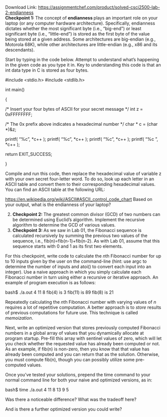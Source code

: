 Download Link: https://assignmentchef.com/product/solved-csci2500-lab-2-endianness
<br>
<strong>Checkpoint 1: </strong>The concept of <strong>endianness </strong>plays an important role on your laptop (or any computer hardware architecture). Specifically, endianness dictates whether the most significant byte (i.e., “big-end”) or least significant byte (i.e., “little-end”) is stored as the first byte of the value being stored at a given address. Some architectures are big-endian (e.g., Motorola 68K), while other architectures are little-endian (e.g., x86 and its descendants).

Start by typing in the code below. Attempt to understand what’s happening in the given code as you type it in. Key to understanding this code is that an int data type in C is stored as four bytes.

#include &lt;stdio.h&gt; #include &lt;stdlib.h&gt;

int main()

{

/* Insert your four bytes of ASCII for your secret message */ int z = 0xFFFFFFFF;

/* The 0x prefix above indicates a hexadecimal number */ char * c = (char *)&amp;z;

printf( “%c”, *c++ ); printf( “%c”, *c++ ); printf( “%c”, *c++ ); printf( “%c
”, *c++ );

return EXIT_SUCCESS;

}

Compile and run this code, then replace the hexadecimal value of variable z with your own secret four-letter word. To do so, look up each letter in an ASCII table and convert them to their corresponding hexadecimal values. You can find an ASCII table at the following URL:

https://en.wikipedia.org/wiki/ASCII#ASCII_control_code_chart Based on your output, what is the endianness of your laptop?

<ol start="2">

 <li><strong>Checkpoint 2: </strong>The greatest common divisor (GCD) of two numbers can be determined using Euclid’s algorithm. Implement the recursive algorithm to determine the GCD of various values.</li>

 <li><strong>Checkpoint 3: </strong>As we saw in Lab 01, the Fibonacci sequence is calculated recursively by summing the previous two values of the sequence, i.e., fib(n)=fib(n-1)+fib(n-2). As with Lab 01, assume that this sequence starts with 0 and 1 as its first two elements.</li>

</ol>

For this checkpoint, write code to calculate the <em>n</em>th Fibonacci number for up to 10 inputs given by the user on the command-line (hint: use argc to determine the number of inputs and atoi() to convert each input into an integer). Use a naive approach in which you simply calculate each Fibonacci number in turn using either a recursive or iterative approach. An example of program execution is as follows:

bash$ ./a.out 4 11 8 fib(4) is 3 fib(11) is 89 fib(8) is 21

Repeatedly calculating the <em>n</em>th Fibonacci number with varying values of <em>n </em>requires a lot of repetitive computation. A better approach is to <em>store </em>results of previous computations for future use. This technique is called <em>memoization</em>.

Next, write an optimized version that stores previously computed Fibonacci numbers in a global array of values that you dynamically allocate at program startup. Pre-fill this array with sentinel values of zero, which will let you check whether the requested value has already been computed or not. As an example, if fib(n) is non-zero, then you know that that value has already been computed and you can return that as the solution. Otherwise, you must compute fib(n), though you can possibly utilize some pre-computed values.

Once you’ve tested your solutions, prepend the time command to your normal command line for both your naive and optimized versions, as in:

bash$ time ./a.out 4 11 8 13 9 5

Was there a noticeable difference? What was the tradeoff here?

And is there a further optimized version you could write?